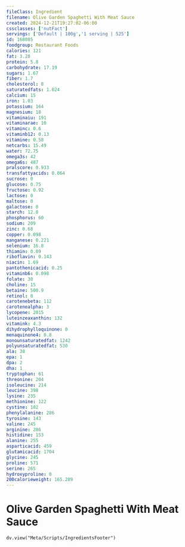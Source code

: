 ```yaml
---
fileClass: Ingredient
filename: Olive Garden Spaghetti With Meat Sauce
created: 2024-12-21T19:27:02-06:00
cssclasses: ['nutFact']
servings: ['Default | 100g','1 serving | 525']
id: 168085
foodgroup: Restaurant Foods
calories: 121
fat: 3.28
protein: 5.8
carbohydrate: 17.19
sugars: 1.67
fiber: 1.7
cholesterol: 8
saturatedfats: 1.024
calcium: 15
iron: 1.03
potassium: 164
magnesium: 18
vitaminaiu: 191
vitaminarae: 10
vitaminc: 0.6
vitaminb12: 0.13
vitamine: 0.58
netcarbs: 15.49
water: 72.75
omega3s: 42
omega6s: 487
pralscore: 0.933
transfattyacids: 0.064
sucrose: 0
glucose: 0.75
fructose: 0.92
lactose: 0
maltose: 0
galactose: 0
starch: 12.8
phosphorus: 60
sodium: 209
zinc: 0.68
copper: 0.098
manganese: 0.221
selenium: 16.8
thiamin: 0.09
riboflavin: 0.143
niacin: 1.69
pantothenicacid: 0.25
vitaminb6: 0.098
folate: 30
choline: 15
betaine: 500.9
retinol: 0
carotenebeta: 112
carotenealpha: 3
lycopene: 2015
luteinzeaxanthin: 132
vitamink: 4.3
dihydrophylloquinone: 0
menaquinone4: 0.8
monounsaturatedfat: 1242
polyunsaturatedfat: 530
ala: 38
epa: 1
dpa: 2
dha: 1
tryptophan: 61
threonine: 204
isoleucine: 214
leucine: 398
lysine: 235
methionine: 122
cystine: 102
phenylalanine: 286
tyrosine: 143
valine: 245
arginine: 286
histidine: 153
alanine: 255
asparticacid: 459
glutamicacid: 1704
glycine: 245
proline: 571
serine: 265
hydroxyproline: 0
200calorieweight: 165.289
---
```


# Olive Garden Spaghetti With Meat Sauce

```dataviewjs
dv.view("Meta/Scripts/IngredientsFooter")
```
